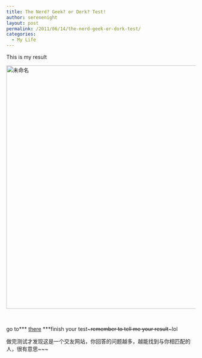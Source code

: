 ```yaml
---
title: The Nerd? Geek? or Dork? Test!
author: serenenight
layout: post
permalink: /2011/06/14/the-nerd-geek-or-dork-test/
categories:
  - My Life
---
```

This is my result

[<img style="background-image: none; padding-left: 0px; padding-right: 0px; display: inline; padding-top: 0px; border: 0px;" title="未命名" src="http://wordpress.lufangming.com/wp-content/uploads/2011/06/thumb.jpg" border="0" alt="未命名" width="554" height="646" />][1]

&nbsp;

go to*** [there][2] ***finish your test~~~remember to tell me your result~~~lol

做完测试才发现这是一个交友网站，你回答的问题越多，越能找到与你相匹配的人，很有意思~~~

 [1]: http://wordpress.lufangming.com/wp-content/uploads/2011/06/fe525d42948b.jpg
 [2]: http://www.okcupid.com/tests/take?testid=9935030990046738815
